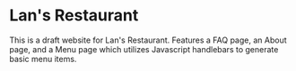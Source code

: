 # Lan's Restaurant

This is a draft website for Lan's Restaurant. Features a FAQ page, an About page, and a Menu page which utilizes Javascript handlebars to generate basic menu items.
